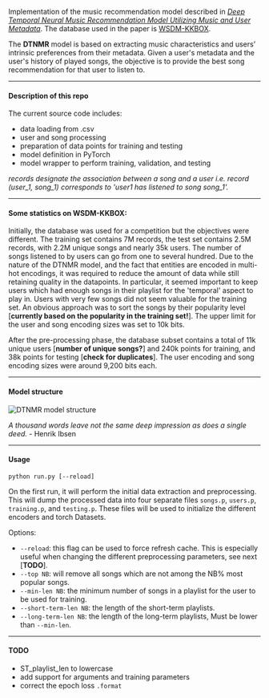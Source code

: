 Implementation of the music recommendation model described in [*Deep Temporal Neural Music Recommendation Model Utilizing Music and User Metadata*](https://www.mdpi.com/2076-3417/9/4/703). The database used in the paper is [WSDM-KKBOX](https://www.kaggle.com/c/kkbox-music-recommendation-challenge).

The **DTNMR** model is based on extracting music characteristics and users’ intrinsic preferences from
their metadata. Given a user's metadata and the user's history of played songs, the objective is to provide the best song recommendation for that user to listen to.

---

#### Description of this repo

The current source code includes:
- data loading from .csv
- user and song processing
- preparation of data points for training and testing
- model definition in PyTorch
- model wrapper to perform training, validation, and testing

*records designate the association between a song and a user i.e. record (user_1, song_1) corresponds to 'user1 has listened to song song_1'.*

---

#### Some statistics on WSDM-KKBOX:

Initially, the database was used for a competition but the objectives were different.
The training set contains 7M records, the test set contains 2.5M records, with 2.2M unique songs and nearly 35k users. The number of songs listened to by users can go from one to several hundred. Due to the nature of the DTNMR model, and the fact that entities are encoded in multi-hot encodings, it was required to reduce the amount of data while still retaining quality in the datapoints. In particular, it seemed important to keep users which had enough songs in their playlist for the 'temporal' aspect to play in. Users with very few songs did not seem valuable for the training set. An obvious approach was to sort the songs by their popularity level [**currently based on the popularity in the training set!**].
The upper limit for the user and song encoding sizes was set to 10k bits.

After the pre-processing phase, the database subset contains a total of 11k unique users [**number of unique songs?**] and 240k points for training, and 38k points for testing [**check for duplicates**]. The user encoding and song encoding sizes were around 9,200 bits each.

---

#### Model structure

![DTNMR model structure](https://i.stack.imgur.com/dJEdv.png)

*A thousand words leave not the same deep impression as does a single deed.* - Henrik Ibsen

---

#### Usage

    python run.py [--reload]

On the first run, it will perform the initial data extraction and preprocessing. This will dump the processed data into four separate files `songs.p`, `users.p`, `training.p`, and `testing.p`. These files will be used to initialize the different encoders and torch Datasets.

Options:
- `--reload`: this flag can be used to force refresh cache. This is especially useful when changing the different preprocessing parameters, see next [**TODO**].
- `--top NB`: will remove all songs which are not among the NB% most popular songs.
- `--min-len NB`: the minimum number of songs in a playlist for the user to be used for training.
- `--short-term-len NB`: the length of the short-term playlists.
- `--long-term-len NB`: the length of the long-term playlists, Must be lower than `--min-len`.

---

#### TODO

- ST_playlist_len to lowercase
- add support for arguments and training parameters
- correct the epoch loss `.format`
